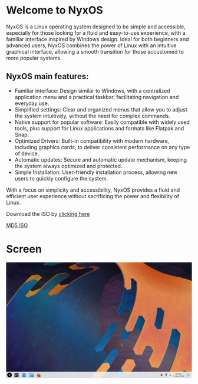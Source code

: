 # Welcome to NyxOS

NyxOS is a Linux operating system designed to be simple and accessible, especially for those looking for a fluid and easy-to-use experience, with a familiar interface inspired by Windows design. Ideal for both beginners and advanced users, NyxOS combines the power of Linux with an intuitive graphical interface, allowing a smooth transition for those accustomed to more popular systems.

## NyxOS main features:

* Familiar interface: Design similar to Windows, with a centralized application menu and a practical taskbar, facilitating navigation and everyday use.
* Simplified settings: Clear and organized menus that allow you to adjust the system intuitively, without the need for complex commands.
* Native support for popular software: Easily compatible with widely used tools, plus support for Linux applications and formats like Flatpak and Snap.
* Optimized Drivers: Built-in compatibility with modern hardware, including graphics cards, to deliver consistent performance on any type of device.
* Automatic updates: Secure and automatic update mechanism, keeping the system always optimized and protected.
* Simple Installation: User-friendly installation process, allowing new users to quickly configure the system.

With a focus on simplicity and accessibility, NyxOS provides a fluid and efficient user experience without sacrificing the power and flexibility of Linux. 

Download the ISO by [clicking here](https://drive.google.com/file/d/1HhRdrg-yx8zIJzZ8BedD1mlufVi7Ohk_/view?usp=sharing)

[MD5 ISO](https://github.com/nyxOSai/NyxOS/blob/main/nyxos_0.0.1-0.0.1-2024.09.14.md5)

# Screen

![Descrição da imagem](screen/Captura%20de%20tela%20de%202024-09-14%2002-23-20.png)
